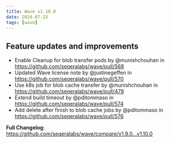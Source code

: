 ```yaml
---
title: Wave v1.10.0
date: 2024-07-25
tags: [wave]
---
```


## Feature updates and improvements

* Enable Cleanup for blob transfer pods by @munishchouhan in https://github.com/seqeralabs/wave/pull/568
* Updated Wave license note by @justinegeffen in https://github.com/seqeralabs/wave/pull/570
* Use k8s job for blob cache transfer  by @munishchouhan in https://github.com/seqeralabs/wave/pull/479
* Extend build timeout by @pditommaso in https://github.com/seqeralabs/wave/pull/574
* Add delete after finish to blob cache jobs by @pditommaso in https://github.com/seqeralabs/wave/pull/576


**Full Changelog**: https://github.com/seqeralabs/wave/compare/v1.9.0...v1.10.0

